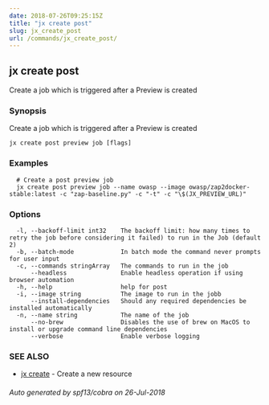 ```yaml
---
date: 2018-07-26T09:25:15Z
title: "jx create post"
slug: jx_create_post
url: /commands/jx_create_post/
---
```

## jx create post

Create a job which is triggered after a Preview is created

### Synopsis

Create a job which is triggered after a Preview is created

```
jx create post preview job [flags]
```

### Examples

```
  # Create a post preview job
  jx create post preview job --name owasp --image owasp/zap2docker-stable:latest -c "zap-baseline.py" -c "-t" -c "\$(JX_PREVIEW_URL)"
```

### Options

```
  -l, --backoff-limit int32    The backoff limit: how many times to retry the job before considering it failed) to run in the Job (default 2)
  -b, --batch-mode             In batch mode the command never prompts for user input
  -c, --commands stringArray   The commands to run in the job
      --headless               Enable headless operation if using browser automation
  -h, --help                   help for post
  -i, --image string           The image to run in the jobb
      --install-dependencies   Should any required dependencies be installed automatically
  -n, --name string            The name of the job
      --no-brew                Disables the use of brew on MacOS to install or upgrade command line dependencies
      --verbose                Enable verbose logging
```

### SEE ALSO

* [jx create](/commands/jx_create/)	 - Create a new resource

###### Auto generated by spf13/cobra on 26-Jul-2018
